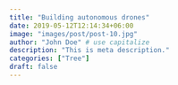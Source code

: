 ```yaml
---
title: "Building autonomous drones"
date: 2019-05-12T12:14:34+06:00
image: "images/post/post-10.jpg"
author: "John Doe" # use capitalize
description: "This is meta description."
categories: ["Tree"]
draft: false
---
```


